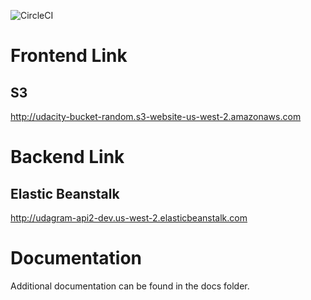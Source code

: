 
![CircleCI](https://circleci.com/gh/mschabow/udacity-deployment.svg?style=svg&circle-token=64b77980-0e32-49e4-ae39-c4dcf29f563a)
# Frontend Link
## S3
http://udacity-bucket-random.s3-website-us-west-2.amazonaws.com

# Backend Link
## Elastic Beanstalk
http://udagram-api2-dev.us-west-2.elasticbeanstalk.com

# Documentation
Additional documentation can be found in the docs folder.

